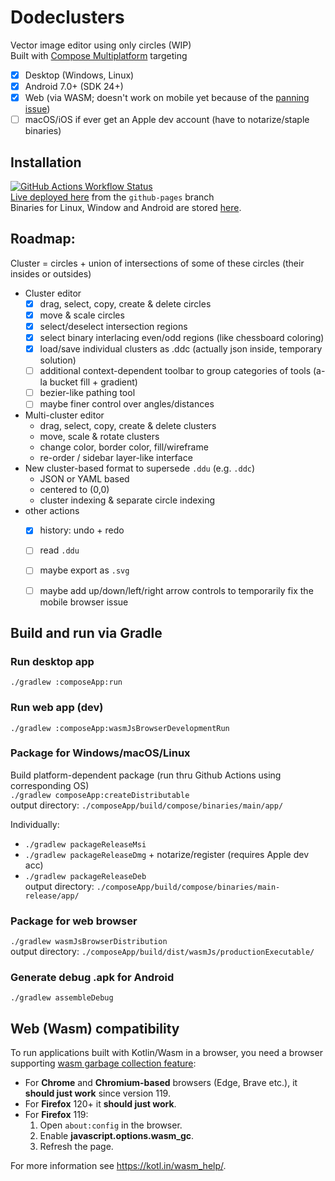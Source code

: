 # Dodeclusters

Vector image editor using only circles (WIP)  
Built with [Compose Multiplatform](https://github.com/JetBrains/compose-multiplatform) targeting
- [x] Desktop (Windows, Linux)
- [x] Android 7.0+ (SDK 24+)
- [x] Web (via WASM; doesn't work on mobile yet because of the [panning issue](https://github.com/JetBrains/compose-multiplatform/issues/3491))
- [ ] macOS/iOS if ever get an Apple dev account (have to notarize/staple binaries)

## Installation
[![GitHub Actions Workflow Status](https://img.shields.io/github/actions/workflow/status/pier-bezuhoff/Dodeclusters/build.yml?branch=master&event=push)](https://github.com/pier-bezuhoff/Dodeclusters/actions)  
[Live deployed here](https://pier-bezuhoff.github.io/Dodeclusters/) from the `github-pages` branch  
Binaries for Linux, Window and Android are stored [here](https://drive.google.com/drive/folders/1abGxbUhnnr4mGyZERKv4ePH--us66Wd4?usp=drive_link).


## Roadmap:

Cluster = circles + union of intersections of some of these circles (their insides or outsides)  

* Cluster editor
  - [x] drag, select, copy, create & delete circles
  - [x] move & scale circles
  - [x] select/deselect intersection regions
  - [x] select binary interlacing even/odd regions (like chessboard coloring)
  - [x] load/save individual clusters as .ddc (actually json inside, temporary solution)
  - [ ] additional context-dependent toolbar to group categories of tools (a-la bucket fill + gradient)
  - [ ] bezier-like pathing tool
  - [ ] maybe finer control over angles/distances
* Multi-cluster editor
  - drag, select, copy, create & delete clusters
  - move, scale & rotate clusters
  - change color, border color, fill/wireframe
  - re-order / sidebar layer-like interface
* New cluster-based format to supersede `.ddu` (e.g. `.ddc`)
  - JSON or YAML based
  - centered to (0,0)
  - cluster indexing & separate circle indexing
* other actions
  - [x] history: undo + redo
  - [ ] read `.ddu`
  - [ ] maybe export as `.svg`
  - [ ] maybe add up/down/left/right arrow controls to temporarily fix the mobile browser issue


## Build and run via Gradle

### Run desktop app
`./gradlew :composeApp:run`  
### Run web app (dev)
`./gradlew :composeApp:wasmJsBrowserDevelopmentRun`  

### Package for Windows/macOS/Linux
Build platform-dependent package (run thru Github Actions using corresponding OS)  
`./gradlew composeApp:createDistributable`  
output directory: `./composeApp/build/compose/binaries/main/app/`  

Individually:  
- `./gradlew packageReleaseMsi`  
- `./gradlew packageReleaseDmg` + notarize/register (requires Apple dev acc)  
- `./gradlew packageReleaseDeb`  
output directory: `./composeApp/build/compose/binaries/main-release/app/`  

### Package for web browser 
`./gradlew wasmJsBrowserDistribution`  
output directory: `./composeApp/build/dist/wasmJs/productionExecutable/`  

### Generate debug .apk for Android
`./gradlew assembleDebug`


## Web (Wasm) compatibility

To run applications built with Kotlin/Wasm in a browser, you need a browser supporting [wasm garbage collection feature](https://github.com/WebAssembly/gc):  
- For **Chrome** and **Chromium-based** browsers (Edge, Brave etc.), it **should just work** since version 119.
- For **Firefox** 120+ it **should just work**.
- For **Firefox** 119:
  1. Open `about:config` in the browser.
  2. Enable **javascript.options.wasm_gc**.
  3. Refresh the page.  

For more information see https://kotl.in/wasm_help/.
